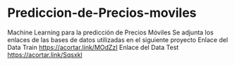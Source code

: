 # Prediccion-de-Precios-moviles
Machine Learning para la predicción de Precios Móviles
Se adjunta los enlaces de las bases de datos utilizadas en el siguiente proyecto 
Enlace del Data Train https://acortar.link/MOdZzI
Enlace del Data Test https://acortar.link/Sqsxkl
